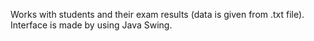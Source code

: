 Works with students and their exam results (data is given from .txt file). \
Interface is made by using Java Swing.
